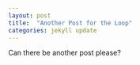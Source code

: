```yaml
---
layout: post
title:  "Another Post for the Loop"
categories: jekyll update
---
```


Can there be another post please?
